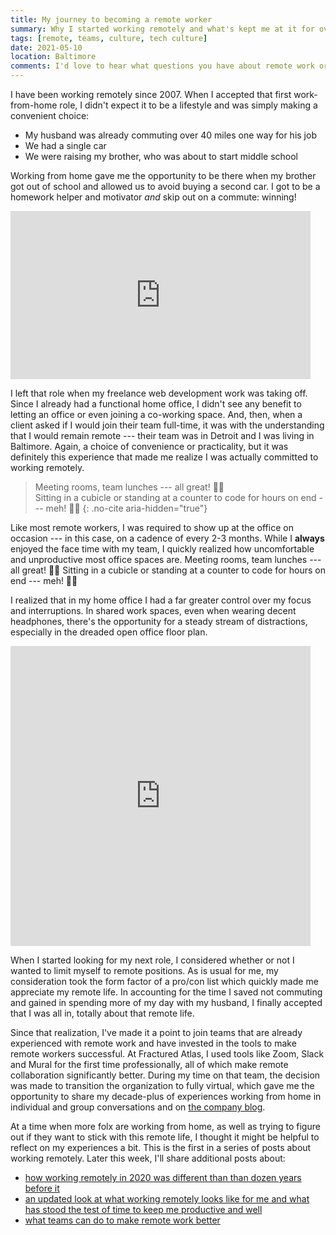 ```yaml
---
title: My journey to becoming a remote worker
summary: Why I started working remotely and what's kept me at it for over a decade.
tags: [remote, teams, culture, tech culture]
date: 2021-05-10
location: Baltimore
comments: I'd love to hear what questions you have about remote work or other areas of my experience that might be beneficial to write about.
---
```


I have been working remotely since 2007. When I accepted that first work-from-home role, I didn't expect it to be a lifestyle and was simply making a convenient choice:

- My husband was already commuting over 40 miles one way for his job
- We had a single car
- We were raising my brother, who was about to start middle school

Working from home gave me the opportunity to be there when my brother got out of school and allowed us to avoid buying a second car. I got to be a homework helper and motivator _and_ skip out on a commute: winning!

<div class="embed-container giphy">
  <iframe src="https://giphy.com/embed/jpPo90LFJY9D2nb7Y9" width="480" height="269" frameBorder="0" class="giphy-embed" allowFullScreen></iframe>
</div>

I left that role when my freelance web development work was taking off. Since I already had a functional home office, I didn't see any benefit to letting an office or even joining a co-working space. And, then, when a client asked if I would join their team full-time, it was with the understanding that I would remain remote --- their team was in Detroit and I was living in Baltimore. Again, a choice of convenience or practicality, but it was definitely this experience that made me realize I was actually committed to working remotely.

> Meeting rooms, team lunches --- all great! 👍🏻<br> Sitting in a cubicle or standing at a counter to code for hours on end --- meh! 👎🏻 {: .no-cite aria-hidden="true"}

Like most remote workers, I was required to show up at the office on occasion --- in this case, on a cadence of every 2-3 months. While I **always** enjoyed the face time with my team, I quickly realized how uncomfortable and unproductive most office spaces are. Meeting rooms, team lunches --- all great! 👍🏻 Sitting in a cubicle or standing at a counter to code for hours on end --- meh! 👎🏻

I realized that in my home office I had a far greater control over my focus and interruptions. In shared work spaces, even when wearing decent headphones, there's the opportunity for a steady stream of distractions, especially in the dreaded open office floor plan.

<div class="embed-container giphy">
  <iframe src="https://giphy.com/embed/lPQjpgB2c2yoR7HQaa" width="480" height="480" frameBorder="0" class="giphy-embed" allowFullScreen></iframe>
</div>

When I started looking for my next role, I considered whether or not I wanted to limit myself to remote positions. As is usual for me, my consideration took the form factor of a pro/con list which quickly made me appreciate my remote life. In accounting for the time I saved not commuting and gained in spending more of my day with my husband, I finally accepted that I was all in, totally about that remote life.

Since that realization, I've made it a point to join teams that are already experienced with remote work and have invested in the tools to make remote workers successful. At Fractured Atlas, I used tools like Zoom, Slack and Mural for the first time professionally, all of which make remote collaboration significantly better. During my time on that team, the decision was made to transition the organization to fully virtual, which gave me the opportunity to share my decade-plus of experiences working from home in individual and group conversations and on [the company blog](https://blog.fracturedatlas.org/how-we-work-virtually-featuring-angelique-weger-ded335653265).

At a time when more folx are working from home, as well as trying to figure out if they want to stick with this remote life, I thought it might be helpful to reflect on my experiences a bit. This is the first in a series of posts about working remotely. Later this week, I'll share additional posts about:

- [how working remotely in 2020 was different than than dozen years before it](/blog/2021/working-through-a-pandemic/)
- [an updated look at what working remotely looks like for me and what has stood the test of time to keep me productive and well](/blog/2021/remote-lessons/)
- [what teams can do to make remote work better](/blog/2021/better-remote-teams/)
